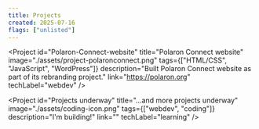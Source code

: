 ```yaml
---
title: Projects
created: 2025-07-16
flags: ["unlisted"]
---
```

<script lang="ts">
  import Project from '$lib/components/extra/project.svelte';
</script>

<Project
  id="Polaron-Connect-website"
  title="Polaron Connect website"
  image="./assets/project-polaronconnect.png"
  tags={["HTML/CSS", "JavaScript", "WordPress"]}
  description="Built Polaron Connect website as part of its rebranding project."
  link="https://polaron.org"
  techLabel="webdev"
/>

<Project
  id="Projects underway"
  title="...and more projects underway"
  image="./assets/coding-icon.png"
  tags={["webdev", "coding"]}
  description="I'm building!"
  link=""
  techLabel="learning"
/>

